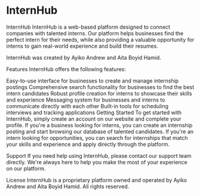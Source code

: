 # InternHub

 InternHub
InternHub is a web-based platform designed to connect companies with talented interns. Our platform helps businesses find the perfect intern for their needs, while also providing a valuable opportunity for interns to gain real-world experience and build their resumes.

InternHub was created by Ayiko Andrew and Aita Boyid Hamid.

Features
InternHub offers the following features:

Easy-to-use interface for businesses to create and manage internship postings
Comprehensive search functionality for businesses to find the best intern candidates
Robust profile creation for interns to showcase their skills and experience
Messaging system for businesses and interns to communicate directly with each other
Built-in tools for scheduling interviews and tracking applications
Getting Started
To get started with InternHub, simply create an account on our website and complete your profile. If you're a business looking for interns, you can create an internship posting and start browsing our database of talented candidates. If you're an intern looking for opportunities, you can search for internships that match your skills and experience and apply directly through the platform.

Support
If you need help using InternHub, please contact our support team directly. We're always here to help you make the most of your experience on our platform.

License
InternHub is a proprietary platform owned and operated by Ayiko Andrew and Aita Boyid Hamid.
All rights reserved.
